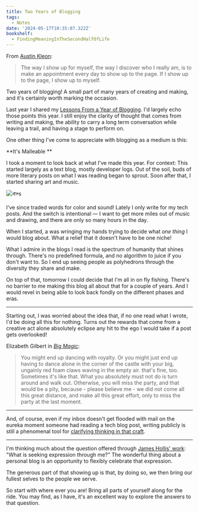 ```yaml
---
title: Two Years of Blogging
tags:
  - Notes
date: '2024-05-17T10:35:07.322Z'
bookshelf:
  - FindingMeaningInTheSecondHalfOfLife
---
```


From [Austin Kleon](https://austinkleon.com/2023/08/31/make-an-appointment-with-yourself/):

> The way I show up for myself, the way I discover who I really am, is to make an appointment every day to show up to the page. If I show up to the page, I show up to myself.

Two years of blogging! A small part of many years of creating and making, and it's certainly worth marking the occasion.

Last year I shared my [Lessons From a Year of Blogging](/firstblogversary). I'd largely echo those points this year. I still enjoy the clarity of thought that comes from writing and making, the ability to carry a long term conversation while leaving a trail, and having a stage to perform on. 

One other thing I've come to appreciate with blogging as a medium is this:

**It's Malleable **

I took a moment to look back at what I've made this year. For context: This started largely as a text blog, mostly developer logs. Out of the soil, buds of more literary posts on what I was reading began to sprout. Soon after that, I started sharing art and music.

![🐟s](https://res.cloudinary.com/cpadilla/image/upload/v1711760204/chrisdpadilla/blog/art/mifqqti0mohgww2xtuo4.jpg)

I've since traded words for color and sound! Lately I only write for my tech posts. And the switch is intentional — I want to get more miles out of music and drawing, and there are only so many hours in the day.

When I started, a was wringing my hands trying to decide what _one thing_ I would blog about. What a relief that it doesn't have to be one niche!

What I admire in the blogs I read is the spectrum of humanity that shines through. There's no predefined formula, and no algorithm to juice if you don't want to. So I end up seeing people as polyhedrons through the diversity they share and make. 

On top of that, tomorrow I could decide that I'm all in on fly fishing. There's no barrier to me making this blog all about that for a couple of years. And I would revel in being able to look back fondly on the different phases and eras.

---

Starting out, I was worried about the idea that, if no one read what I wrote, I'd be doing all this for nothing. Turns out the rewards that come from a creative act alone absolutely eclipse any hit to the ego I would take if a post gets overlooked!

Elizabeth Gilbert in [_Big Magic_](https://www.goodreads.com/en/book/show/24453082):

> You might end up dancing with royalty. Or you might just end up having to dance alone in the corner of the castle with your big, ungainly red foam claws waving in the empty air. that's fine, too. Sometimes it's like that. What you absolutely must not do is turn around and walk out. Otherwise, you will miss the party, and that would be a pity, because - please believe me - we did not come all this great distance, and make all this great effort, only to miss the party at the last moment.

___

And, of course, even if my inbox doesn't get flooded with mail on the eureka moment someone had reading a tech blog post, writing publicly is still a phenomenal tool for [clarifying thinking in that craft](https://chriscoyier.net/2022/12/13/writing-is-the-ticket-to-a-clear-understanding/).

___

I'm thinking much about the question offered through [James Hollis' work](https://www.goodreads.com/en/book/show/62039119): "What is seeking expression through me?" The wonderful thing about a personal blog is an opportunity to flexibly celebrate that expression.

The generous part of that showing up is that, by doing so, we then bring our fullest selves to the people we serve.

So start with where ever you are! Bring all parts of yourself along for the ride. You may find, as I have, it's an excellent way to explore the answers to that question.